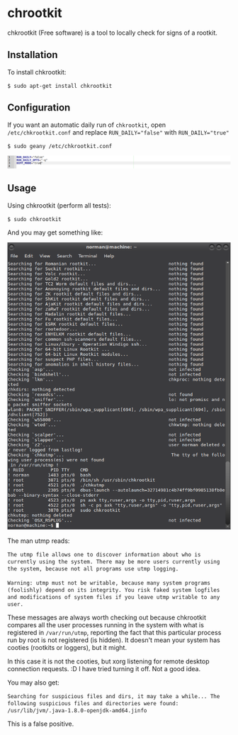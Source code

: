 # chrootkit

chkrootkit (Free software) is a tool to locally check for signs of a rootkit.

## Installation

To install chkrootkit:

    $ sudo apt-get install chkrootkit

## Configuration

If you want an automatic daily run of `chkrootkit`, open `/etc/chkrootkit.conf` and replace `RUN_DAILY="false"` with `RUN_DAILY="true"`

    $ sudo geany /etc/chkrootkit.conf

![chrootkit](../../assets/images/chrootkit.png)

## Usage

Using chkrootkit (perform all tests):

    $ sudo chkrootkit

And you may get something like: 

![chrootkit run](../../assets/images/chrootkit-run.png)

The man utmp reads: 

    The utmp file allows one to discover information about who is currently using the system. There may be more users currently using the system, because not all programs use utmp logging.

    Warning: utmp must not be writable, because many system programs (foolishly) depend on its integrity. You risk faked system logfiles and modifications of system files if you leave utmp writable to any user.

These messages are always worth checking out because chkrootkit compares all the user processes running in the system with what is registered in `/var/run/utmp`, reporting the fact that this particular process run by root is not registered (is hidden). It doesn't mean your system has cooties (rootkits or loggers), but it might.

In this case it is not the cooties, but xorg listening for remote desktop connection requests. :D I have tried turning it off. Not a good idea.

You may also get:

    Searching for suspicious files and dirs, it may take a while... The following suspicious files and directories were found: /usr/lib/jvm/.java-1.8.0-openjdk-amd64.jinfo

This is a false positive.


